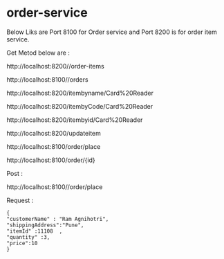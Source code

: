 # order-service

Below Liks are Port 8100 for Order service and Port 8200 is for order item service.

Get Metod below are : 

http://localhost:8200//order-items

http://localhost:8100//orders

http://localhost:8200/itembyname/Card%20Reader

http://localhost:8200/itembyCode/Card%20Reader

http://localhost:8200/itembyid/Card%20Reader

http://localhost:8200/updateitem

http://localhost:8100/order/place

http://localhost:8100/order/{id}





Post : 

http://localhost:8100//order/place

Request : 

	{	 
	"customerName" : "Ram Agnihotri",
	"shippingAddress":"Pune",
	"itemId" :11108  ,
    "quantity" :3,
	"price":10
	}
